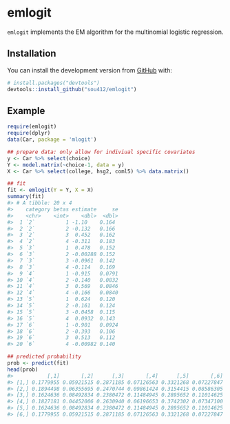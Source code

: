 
<!-- README.md is generated from README.Rmd. Please edit that file -->

# emlogit

<!-- badges: start -->

<!-- badges: end -->

`emlogit` implements the EM algorithm for the multinomial logistic
regression.

## Installation

You can install the development version from
[GitHub](https://github.com/) with:

``` r
# install.packages("devtools")
devtools::install_github("sou412/emlogit")
```

## Example

``` r
require(emlogit)
require(dplyr)
data(Car, package = 'mlogit')

## prepare data: only allow for indiviual specific covariates
y <- Car %>% select(choice)
Y <- model.matrix(~choice-1, data = y)
X <- Car %>% select(college, hsg2, coml5) %>% data.matrix()
```

``` r
## fit
fit <- emlogit(Y = Y, X = X)
summary(fit)
#> # A tibble: 20 x 4
#>    category betas estimate     se
#>    <chr>    <int>    <dbl>  <dbl>
#>  1 `2`          1 -1.10    0.164 
#>  2 `2`          2 -0.132   0.166 
#>  3 `2`          3  0.452   0.162 
#>  4 `2`          4 -0.311   0.183 
#>  5 `3`          1  0.478   0.152 
#>  6 `3`          2 -0.00288 0.152 
#>  7 `3`          3 -0.0961  0.142 
#>  8 `3`          4 -0.114   0.169 
#>  9 `4`          1 -0.915   0.0791
#> 10 `4`          2 -0.140   0.0832
#> 11 `4`          3  0.569   0.0846
#> 12 `4`          4 -0.166   0.0840
#> 13 `5`          1  0.624   0.120 
#> 14 `5`          2 -0.161   0.124 
#> 15 `5`          3 -0.0458  0.115 
#> 16 `5`          4  0.0932  0.143 
#> 17 `6`          1 -0.901   0.0924
#> 18 `6`          2 -0.393   0.106 
#> 19 `6`          3  0.513   0.112 
#> 20 `6`          4 -0.00982 0.140

## predicted probability
prob <- predict(fit)
head(prob)
#>           [,1]       [,2]      [,3]       [,4]      [,5]       [,6]
#> [1,] 0.1779955 0.05921515 0.2871185 0.07126563 0.3321268 0.07227847
#> [2,] 0.1894498 0.06355695 0.2470744 0.09861424 0.3154415 0.08586305
#> [3,] 0.1624636 0.08492834 0.2380472 0.11484945 0.2895652 0.11014625
#> [4,] 0.1827181 0.04452006 0.2630940 0.06196653 0.3742302 0.07347100
#> [5,] 0.1624636 0.08492834 0.2380472 0.11484945 0.2895652 0.11014625
#> [6,] 0.1779955 0.05921515 0.2871185 0.07126563 0.3321268 0.07227847
```
